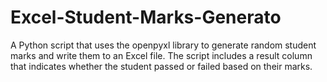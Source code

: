 # Excel-Student-Marks-Generato
A Python script that uses the openpyxl library to generate random student marks and write them to an Excel file. The script includes a result column that indicates whether the student passed or failed based on their marks.
